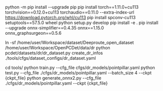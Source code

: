 python -m pip install --upgrade pip
pip install torch==1.11.0+cu113 torchvision==0.12.0+cu113 torchaudio==0.11.0 --extra-index-url https://download.pytorch.org/whl/cu113
pip install spconv-cu113 setuptools==57.5.0 wheel
python setup.py develop
pip install -e . 
pip install --upgrade onnx-simplifier==0.4.35 onnx==1.15.0 onnx_graphsurgeon==0.5.6


ln -sf /home/user/Workspace/dataset/Deeproute_open_dataset /home/user/Workspace/OpenPCDet/data/dr
python pcdet/datasets/dr/dr_dataset.py create_dr_infos  ./tools/cfgs/dataset_configs/dr_dataset.yaml 


cd tools/
python train.py --cfg_file cfgs/dr_models/pointpillar.yaml
python test.py --cfg_file ./cfgs/dr_models/pointpillar.yaml --batch_size 4 --ckpt {ckpt_file}
python generate_onnx2.py --cfg_file ./cfgs/dr_models/pointpillar.yaml --ckpt {ckpt_file}